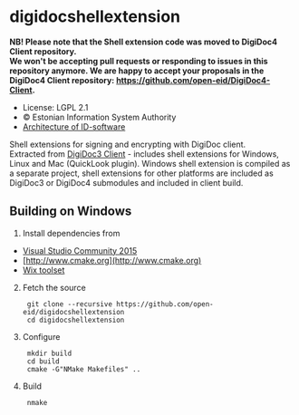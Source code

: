 # digidocshellextension

**NB! Please note that the Shell extension code was moved to DigiDoc4 Client repository.<br>
We won't be accepting pull requests or responding to issues in this repository anymore. We are happy to accept your proposals in the DigiDoc4 Client repository: https://github.com/open-eid/DigiDoc4-Client.**

 * License: LGPL 2.1
 * &copy; Estonian Information System Authority
 * [Architecture of ID-software](http://open-eid.github.io)

Shell extensions for signing and encrypting with DigiDoc client.</br>
Extracted from [DigiDoc3 Client](https://github.com/open-eid/qdigidoc) - includes shell extensions for Windows, Linux and Mac (QuickLook plugin). Windows shell extension is compiled as a separate project, shell extensions for other platforms are included as DigiDoc3 or DigiDoc4 submodules and included in client build.


## Building on Windows

1. Install dependencies from

 * [Visual Studio Community 2015](https://www.visualstudio.com/downloads/)
 * [http://www.cmake.org](http://www.cmake.org)
 * [Wix toolset](http://wixtoolset.org/releases/)

2. Fetch the source

        git clone --recursive https://github.com/open-eid/digidocshellextension
        cd digidocshellextension

3. Configure

        mkdir build
        cd build
        cmake -G"NMake Makefiles" ..

4. Build

        nmake
